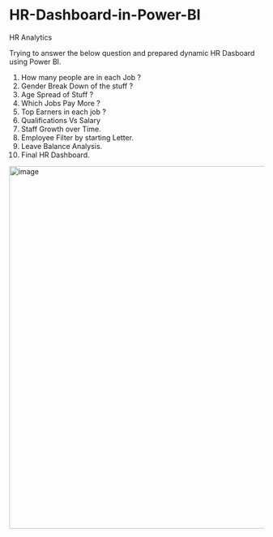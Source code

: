 # HR-Dashboard-in-Power-BI
HR Analytics

Trying to answer the below question and prepared dynamic HR Dasboard using Power BI.

1.  How many people are in  each Job ? 
2.  Gender Break Down of the stuff ? 
3.  Age Spread of Stuff ? 
4.  Which Jobs Pay More ? 
5.  Top Earners in each job ?
6.  Qualifications Vs Salary 
7.  Staff Growth over Time.
8.  Employee Filter by starting Letter.
9.  Leave Balance Analysis.
10. Final HR Dashboard.






<img width="716" alt="image" src="https://github.com/PayalGarg1201/HR-Dashboard-in-Power-BI/assets/133757186/5f42b8a8-0c22-4fb8-a8a8-4f8703f97dab">


















